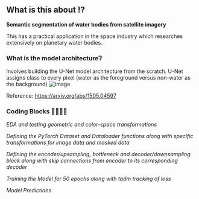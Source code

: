 ## What is this about ⁉️
**Semantic segmentation of water bodies from satellite imagery**

This has a practical application in the space industry which researches extensively on planetary water bodies.

### What is the model architecture❔
Involves building the U-Net model architecture from the scratch. U-Net assigns class to every pixel (water as the foreground versus non-water as the background)
![image](https://github.com/user-attachments/assets/e72fcfd0-6ac2-4e82-bde7-5b8b89b496b5)

Reference: https://arxiv.org/abs/1505.04597

### Coding Blocks 👩‍💻👩‍💻
*EDA and testing geometric and color-space transformations*

*Defining the PyTorch Dataset and Dataloader functions along with specific transformations for image data and masked data*

*Defining the encoder/upsampling, bottleneck and decoder/downsampling block along with skip connections from encoder to its corresponding decoder*

*Training the Model for 50 epochs along with tqdm tracking of loss*

*Model Predictions*
